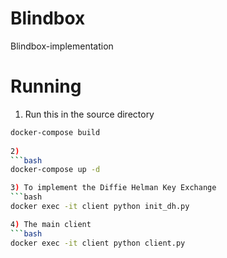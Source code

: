 # Blindbox
Blindbox-implementation


# Running
1) Run this in the source directory  
```bash
docker-compose build
  
2) 
```bash
docker-compose up -d

3) To implement the Diffie Helman Key Exchange  
```bash
docker exec -it client python init_dh.py 

4) The main client 
```bash
docker exec -it client python client.py